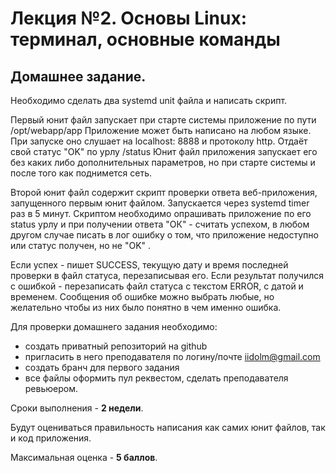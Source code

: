 # Лекция №2. Основы Linux: терминал, основные команды
## Домашнее задание.
Необходимо сделать два systemd unit файла и написать скрипт.

Первый юнит файл запускает при старте системы приложение по пути /opt/webapp/app
Приложение может быть написано на любом языке. При запуске оно слушает на localhost: 8888 и протоколу http. Отдаёт свой статус "OK" по урлу /status
Юнит файл приложения запускает его без каких либо дополнительных параметров, но при старте системы и после того как поднимется сеть.

Второй юнит файл содержит скрипт проверки ответа веб-приложения, запущенного первым юнит файлом. Запускается через systemd timer раз в 5 минут.
Скриптом необходимо опрашивать приложение по его status урлу и при получении ответа "ОК" - считать успехом, в любом другом случае писать в лог ошибку о том, что приложение недоступно или статус получен, но не "OK" .

Если успех - пишет SUCCESS, текущую дату и время последней проверки в файл статуса, перезаписывая его. Если результат получился с ошибкой - перезаписать файл статуса с текстом ERROR, с датой и временем. Сообщения об ошибке можно выбрать любые, но желательно чтобы из них было понятно в чем именно ошибка.

Для проверки домашнего задания необходимо:
- создать приватный репозиторий на github
- пригласить в него преподавателя по логину/почте iidolm@gmail.com
- создать бранч для первого задания
- все файлы оформить пул реквестом, сделать преподавателя ревьюером.

Сроки выполнения - **2 недели**.


Будут оцениваться правильность написания как самих юнит файлов, так и код приложения.


Максимальная оценка - **5 баллов**.
